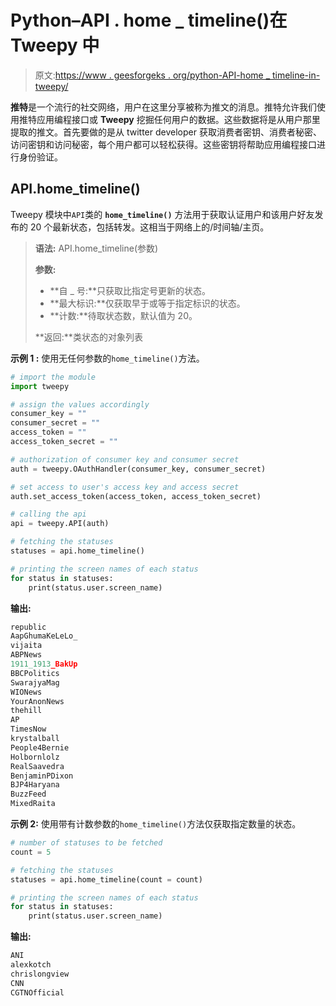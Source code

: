 # Python–API . home _ timeline()在 Tweepy 中

> 原文:[https://www . geesforgeks . org/python-API-home _ timeline-in-tweepy/](https://www.geeksforgeeks.org/python-api-home_timeline-in-tweepy/)

**推特**是一个流行的社交网络，用户在这里分享被称为推文的消息。推特允许我们使用推特应用编程接口或 **Tweepy** 挖掘任何用户的数据。这些数据将是从用户那里提取的推文。首先要做的是从 twitter developer 获取消费者密钥、消费者秘密、访问密钥和访问秘密，每个用户都可以轻松获得。这些密钥将帮助应用编程接口进行身份验证。

## API.home_timeline()

Tweepy 模块中`API`类的 **`home_timeline()`** 方法用于获取认证用户和该用户好友发布的 20 个最新状态，包括转发。这相当于网络上的/时间轴/主页。

> **语法:** API.home_timeline(参数)
> 
> **参数:**
> 
> *   **自 _ 号:**只获取比指定号更新的状态。
> *   **最大标识:**仅获取早于或等于指定标识的状态。
> *   **计数:**待取状态数，默认值为 20。
> 
> **返回:**类状态的对象列表

**示例 1 :** 使用无任何参数的`home_timeline()`方法。

```py
# import the module
import tweepy

# assign the values accordingly
consumer_key = ""
consumer_secret = ""
access_token = ""
access_token_secret = ""

# authorization of consumer key and consumer secret
auth = tweepy.OAuthHandler(consumer_key, consumer_secret)

# set access to user's access key and access secret 
auth.set_access_token(access_token, access_token_secret)

# calling the api 
api = tweepy.API(auth)

# fetching the statuses
statuses = api.home_timeline()

# printing the screen names of each status
for status in statuses:
    print(status.user.screen_name)
```

**输出:**

```py
republic
AapGhumaKeLeLo_
vijaita
ABPNews
1911_1913_BakUp
BBCPolitics
SwarajyaMag
WIONews
YourAnonNews
thehill
AP
TimesNow
krystalball
People4Bernie
Holbornlolz
RealSaavedra
BenjaminPDixon
BJP4Haryana
BuzzFeed
MixedRaita

```

**示例 2:** 使用带有计数参数的`home_timeline()`方法仅获取指定数量的状态。

```py
# number of statuses to be fetched
count = 5

# fetching the statuses
statuses = api.home_timeline(count = count)

# printing the screen names of each status
for status in statuses:
    print(status.user.screen_name)
```

**输出:**

```py
ANI
alexkotch
chrislongview
CNN
CGTNOfficial

```